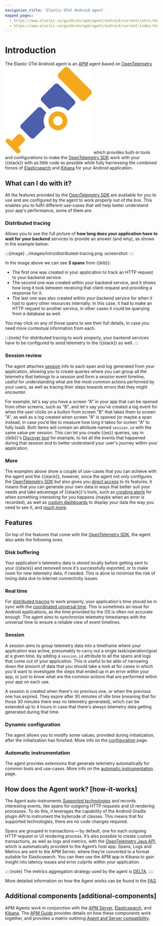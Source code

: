 ```yaml
---
navigation_title: 'Elastic OTel Android agent'
mapped_pages:
  - https://www.elastic.co/guide/en/apm/agent/android/current/intro.html
  - https://www.elastic.co/guide/en/apm/agent/android/current/index.html
---
```


# Introduction

The Elastic OTel Android agent is an [APM](https://en.wikipedia.org/wiki/Application_performance_management) agent based on [OpenTelemetry](https://opentelemetry.io/) ![alt](../images/opentelemetry-logo.png "OpenTelemetry =16x16") which provides built-in tools and configurations to make the [OpenTelemetry SDK](https://opentelemetry.io/docs/languages/java/) work with your {{stack}} with as little code as possible while fully harnessing the combined forces of [Elasticsearch](docs-content://get-started/index.md) and [Kibana](docs-content://get-started/the-stack.md) for your Android application.

## What can I do with it?

All the features provided by the [OpenTelemetry SDK](https://github.com/open-telemetry/opentelemetry-java) are available for you to use and are configured by the agent to work properly out of the box. This enables you to fulfil different use-cases that will help better understand your app's performance, some of them are:

### Distributed tracing

Allows you to see the full picture of **how long does your application have to wait for your backend** services to provide an answer (and why), as shown in the example below:

:::{image} ../images/intro/distributed-tracing.png
:screenshot:
:::

In the image above we can see **3 spans** from {{kib}}:

- The first one was created in your application to track an HTTP request to your backend service.
- The second one was created within your backend service, and it shows how long it took between receiving that client request and providing a response for it.
- The last one was also created within your backend service for when it had to query other resources internally. In this case, it had to make an HTTP request to another service, in other cases it could be querying from a database as well.

You may click on any of those spans to see their full details, in case you need more contextual information from each.

:::{note}
For distributed tracing to work properly, your backend services have to be configured to send telemetry to the {{stack}} as well.
:::

### Session review

The agent attaches [session](#session) info to each span and log generated from your application, allowing you to create queries where you can group all the telemetry that belongs to a session and form a session event timeline, useful for understanding what are the most common actions performed by your users, as well as tracing their steps towards errors that they might encounter.

For example, let's say you have a screen "A" in your app that can be opened from other screens, such as "B", and let's say you've created a log event for when the user clicks on a button from screen "B" that takes them to screen "A", as well as a log created when screen "A" is opened (or maybe a span instead, in case you'd like to measure how long it takes for screen "A" to fully load). Both items will contain an attribute named `session.id` with the same value per session. This can let you create {{es}} queries, say in {{kib}}'s [Discover tool](https://www.elastic.co/guide/en/kibana/current/discover.html) for example, to list all the events that happened during that session and to better understand your user's journey within your application.

### More

The examples above show a couple of use-cases that you can achieve with the agent and the {{stack}}, however, since the agent not only configures the [OpenTelemetry SDK](https://opentelemetry.io/docs/languages/java/) but also gives you [direct access](manual-instrumentation.md) to its features, it means that you can generate your own data in ways that better suit your needs and take advantage of {{stack}}'s tools, such as [creating alerts](https://www.elastic.co/guide/en/kibana/current/alerting-getting-started.html) for when something interesting for you happens (maybe when an error is recorded), as well as [custom dashboards](https://www.elastic.co/guide/en/kibana/current/dashboard.html) to display your data the way you need to see it, and [much more](https://www.elastic.co/guide/en/kibana/current/introduction.html).

## Features

On top of the features that come with the [OpenTelemetry SDK](https://opentelemetry.io/docs/languages/java/), the agent also adds the following ones.

### Disk buffering

Your application's telemetry data is stored locally before getting sent to your {{stack}} and removed once it's successfully exported, or to make room for new telemetry data, if needed. This is done to minimize the risk of losing data due to internet connectivity issues.

### Real time

For [distributed tracing](#distributed-tracing) to work properly, your application's time should be in sync with the [coordinated universal time](https://en.wikipedia.org/wiki/Coordinated_Universal_Time). This is sometimes an issue for Android applications, as the time provided by the OS is often not accurate enough. The agent aims to synchronize telemetry timestamps with the universal time to ensure a reliable view of event timelines.

### Session

A session aims to group telemetry data into a timeframe where your application was active, presumably to carry out a single task/operation/goal at a given time, by adding a `session.id` attribute to all the spans and logs that come out of your application. This is useful to be able of narrowing down the amount of data that you should take a look at for cases in which you'd want to investigate the steps that ended up in an error within your app, or just to know what are the common actions that are performed within your app on each use.

A session is created when there's no previous one, or when the previous one has expired. They expire after 30 minutes of idle time (meaning that for those 30 minutes there was no telemetry generated), which can be extended up to 4 hours in case that there's always telemetry data getting generated during that time.

### Dynamic configuration

The agent allows you to modify some values, provided during initialization, after the initialization has finished. More info on the [configuration](configuration.md) page.

### Automatic instrumentation

The agent provides extensions that generate telemetry automatically for common tools and use-cases. More info on the [automatic instrumentation](automatic-instrumentation.md) page.

## How does the Agent work? [how-it-works]

The Agent auto-instruments [*Supported technologies*](/reference/automatic-instrumentation.md) and records interesting events, like spans for outgoing HTTP requests and UI rendering processes. To do this, it leverages the capability of the Android Gradle plugin API to instrument the bytecode of classes. This means that for supported technologies, there are no code changes required.

Spans are grouped in transactions — by default, one for each outgoing HTTP request or UI rendering process. It’s also possible to create custom transactions, as well as logs and metrics, with the [OpenTelemetry Java API](https://opentelemetry.io/docs/instrumentation/java/manual/), which is automatically provided to the Agent’s host app. Spans, Logs and Metrics are sent to the APM Server, where they’re converted to a format suitable for Elasticsearch. You can then use the APM app in Kibana to gain insight into latency issues and error culprits within your application.

::::{note}
The metrics aggregation strategy used by the agent is [DELTA](https://github.com/open-telemetry/opentelemetry-java/blob/976edfde504193f84d19936b97e2eb8d8cf060e2/sdk/metrics/src/main/java/io/opentelemetry/sdk/metrics/data/AggregationTemporality.java#L15).
::::


More detailed information on how the Agent works can be found in the [FAQ](/reference/faq.md#faq-how-does-it-work).


## Additional components [additional-components]

APM Agents work in conjunction with the [APM Server](docs-content://solutions/observability/apps/application-performance-monitoring-apm.md), [Elasticsearch](docs-content://get-started/index.md), and [Kibana](docs-content://get-started/the-stack.md). The [APM Guide](docs-content://solutions/observability/apps/application-performance-monitoring-apm.md) provides details on how these components work together, and provides a matrix outlining [Agent and Server compatibility](docs-content://solutions/observability/apps/apm-agent-compatibility.md).

